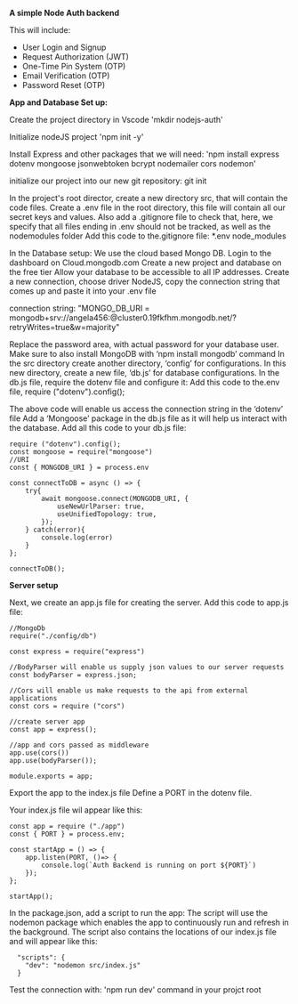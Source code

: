 **A simple Node Auth backend**

This will include:
-	User Login and Signup
-	Request Authorization (JWT)
-	One-Time Pin System (OTP)
-	Email Verification (OTP)
-	Password Reset (OTP)
  
**App and Database Set up:**

Create the project directory in Vscode
'mkdir nodejs-auth'

Initialize nodeJS project
'npm init -y'

Install Express and other packages that we will need:
'npm install express dotenv mongoose jsonwebtoken bcrypt nodemailer cors nodemon'

initialize our project into our new git repository: git init

In the project's root director, create a new directory src, that will contain the code files.
Create a .env file in the root directory, this file will contain all our secret keys and values.
Also add a .gitignore file to check that, here, we specify that all files ending in .env should not be tracked, as well as the nodemodules folder
Add this code to the.gitignore file:
*.env
node_modules

In the Database setup:
We use the cloud based Mongo DB.
Login to the dashboard on Cloud.mongodb.com
Create a new project and database on the free tier
Allow your database to be accessible to all IP addresses.
Create a new connection, choose driver NodeJS, copy the connection string that comes up and paste it into your .env file

connection string:
"MONGO_DB_URI = mongodb+srv://angela456:<password>@cluster0.19fkfhm.mongodb.net/?retryWrites=true&w=majority"

Replace the password area, <password> with actual password for your database user.
Make sure to also install MongoDB with ‘npm install mongodb’ command
In the src directory create another directory, ‘config’ for configurations.
In this new directory, create a new file, ‘db.js’ for database configurations.
In the db.js file, require the dotenv file and configure it:
Add this code to the.env file,
require ("dotenv").config();

The above code will enable us access the connection string in the ‘dotenv’ file
Add a ‘Mongoose’ package in the db.js file as it will help us interact with the database.
Add all this code to your db.js file:

``````````````````````````````````````
require ("dotenv").config();
const mongoose = require("mongoose")
//URI
const { MONGODB_URI } = process.env

const connectToDB = async () => {
    try{
        await mongoose.connect(MONGODB_URI, {
            useNewUrlParser: true,
            useUnifiedTopology: true,
        });
    } catch(error){
        console.log(error)
    }
};

connectToDB();
``````````````````````````````````````

**Server setup**

Next, we create an app.js file for creating the server.
Add this code to app.js file:

``````````````````````````````````````
//MongoDb
require("./config/db")

const express = require("express")

//BodyParser will enable us supply json values to our server requests
const bodyParser = express.json;

//Cors will enable us make requests to the api from external applications
const cors = require ("cors")

//create server app
const app = express();

//app and cors passed as middleware
app.use(cors())
app.use(bodyParser());

module.exports = app;
``````````````````````````````````````

Export the app to the index.js file
Define a PORT in the dotenv file.

Your index.js file wil appear like this: 
``````````````````````````````````````
const app = require ("./app")
const { PORT } = process.env;

const startApp = () => {
    app.listen(PORT, ()=> {
        console.log(`Auth Backend is running on port ${PORT}`)
    });
};

startApp();
``````````````````````````````````````

In the package.json, add a script to run the app:
The script will use the nodemon package which enables the app to continuously run and refresh in the background.
The script also contains the locations of our index.js file and will appear like this:

``````````````````````````````````````
  "scripts": {
    "dev": "nodemon src/index.js"
  }
``````````````````````````````````````
Test the connection with: 'npm run dev' command in your projct root

